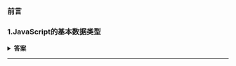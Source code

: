 ### 前言  
### 1.JavaScript的基本数据类型  

<details><summary><b>答案</b></summary>
<p>

#### 答案:   
Number、String、Boolean、Null、Undefined、Symbel（ES6新增）  
Object是JavaScript中所有对象的父对象  
数据封装类对象：Object、Array、Boolean、Number、和String  
其他对象：Function、Arguments、Math、Date、RegExp、Error  
</p>
</details>  

***
